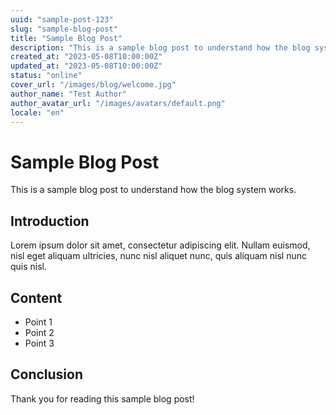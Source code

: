 ```yaml
---
uuid: "sample-post-123"
slug: "sample-blog-post"
title: "Sample Blog Post"
description: "This is a sample blog post to understand how the blog system works"
created_at: "2023-05-08T10:00:00Z"
updated_at: "2023-05-08T10:00:00Z"
status: "online"
cover_url: "/images/blog/welcome.jpg"
author_name: "Test Author"
author_avatar_url: "/images/avatars/default.png"
locale: "en"
---
```


# Sample Blog Post

This is a sample blog post to understand how the blog system works.

## Introduction

Lorem ipsum dolor sit amet, consectetur adipiscing elit. Nullam euismod, nisl eget aliquam ultricies, nunc nisl aliquet nunc, quis aliquam nisl nunc quis nisl.

## Content

- Point 1
- Point 2
- Point 3

## Conclusion

Thank you for reading this sample blog post!
